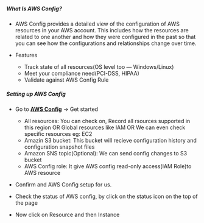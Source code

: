##### What Is AWS Config?

* AWS Config provides a detailed view of the configuration of AWS resources in your AWS account. This includes how the resources are related to one another and how they were configured in the past so that you can see how the configurations and relationships change over time.

* Features

    * Track state of all resources(OS level too — Windows/Linux)
    * Meet your compliance need(PCI-DSS, HIPAA)
    * Validate against AWS Config Rule

##### Setting up AWS Config

* Go to [**AWS Config**](https://us-west-2.console.aws.amazon.com/config) → Get started
    * All resources: You can check on, Record all rsources supported in this region
    OR
    Global resources like IAM
    OR
    We can even check specific resources eg: EC2
    * Amazin S3 bucket: This bucket will recieve configuration history and configuration snapshot files
    * Amazon SNS topic(Optional): We can send config changes to S3 bucket
    * AWS Config role: It give AWS config read-only access(IAM Role)to AWS resource

* Confirm and AWS Config setup for us.
* Check the status of AWS config, by click on the status icon on the top of the page
* Now click on Resource and then Instance
